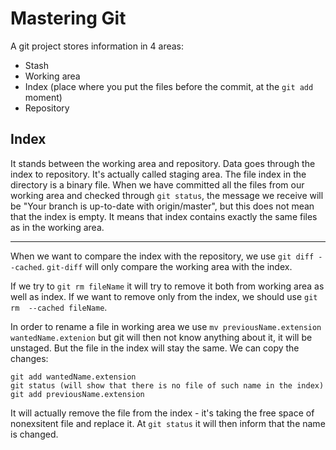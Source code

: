 # Mastering Git
A git project stores information in 4 areas:
+ Stash
+ Working area
+ Index (place where you put the files before the commit, at the ``git add`` moment)
+ Repository

## Index
It stands between the working area and repository. Data goes through the index to repository. It's actually called staging area. 
The file index in the directory is a binary file. When we have committed all the files from our working area and checked through ``git status``, the message we receive will be "Your branch is up-to-date with origin/master", but this does not mean that the index is empty. It means that index contains exactly the same files as in the working area.

---

When we want to compare the index with the repository, we use ``git diff --cached``. ``git-diff`` will only compare the working area with the index.

If we try to ``git rm fileName`` it will try to remove it both from working area as well as index. If we want to remove only from the index, we should use ``git rm  --cached fileName``.

In order to rename a file in working area we use ``mv previousName.extension wantedName.extenion`` but git will then not know anything about it, it will be unstaged. But the file in the index will stay the same. We can copy the changes:

```
git add wantedName.extension
git status (will show that there is no file of such name in the index)
git add previousName.extension 
```

It will actually remove the file from the index - it's taking the free space of nonexsitent file and replace it. At ``git status`` it will then inform that the name is changed.